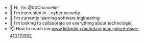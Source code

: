 - 👋 Hi, I’m @00Chancelier
- 👀 I’m interested in ...cyber security
- 🌱 I’m currently learning software ingineering 
- 💞️ I’m looking to collaborate on everything about technologie
- 📫 How to reach me:www.linkedin.com/in/ayi-jean-pierre-esse-410710302
  

<!---
00Chancelier/00Chancelier is a ✨ special ✨ repository because its `README.md` (this file) appears on your GitHub profile.
You can click the Preview link to take a look at your changes.
--->
